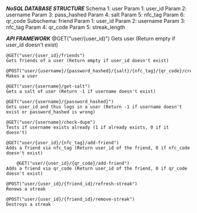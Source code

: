 *****NoSQL DATABASE STRUCTURE*****
Schema 1: user
	Param 1: user_id
	Param 2: username
	Param 3: pass_hashed
	Param 4: salt
	Param 5: nfc_tag
	Param 6: qr_code
  Subschema: friend
    Param 1: user_id
    Param 2: username
    Param 3: nfc_tag
    Param 4: qr_code
    Param 5: streak_length

*****API FRAMEWORK*****
		@GET("user/{user_id}")
    Gets user (Return empty if user_id doesn't exist)

    @GET("user/{user_id}/friends")
    Gets friends of a user (Return empty if user_id doesn't exist)

    @POST("user/{username}/{password_hashed}/{salt}/{nfc_tag}/{qr_code}/create")
    Makes a user

    @GET("user/{username}/get-salt")
    Gets a salt of user (Return -1 if username doesn't exist)

    @GET("user/{username}/{password_hashed}")
    Gets user_id and thus logs in a user (Return -1 if username doesn't exist or password_hashed is wrong)

    @GET("user/{username}/check-dupe")
    Tests if username exists already (1 if already exists, 0 if it doesn't)

    @GET("user/{user_id}/{nfc_tag}/add-friend")
    Adds a friend via nfc_tag (Return user_id of the friend, 0 if nfc_code doesn't exist)

		@GET("user/{user_id}/{qr_code}/add-friend")
    Adds a friend via qr_code (Return user_id of the friend, 0 if qr_code doesn't exist)

    @POST("user/{user_id}/{friend_id}/refresh-streak")
    Renews a streak

    @POST("user/{user_id}/{friend_id}/remove-streak")
    Destroys a streak
